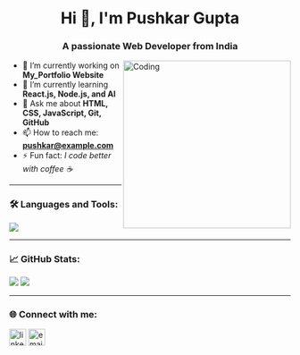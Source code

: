 <h1 align="center">Hi 👋, I'm Pushkar Gupta</h1>
<h3 align="center">A passionate Web Developer from India</h3>

<img align="right" alt="Coding" width="300" src="https://media.giphy.com/media/VTtANKl0beDFQRLDTh/giphy.gif">

- 🔭 I’m currently working on **My_Portfolio Website**
- 🌱 I’m currently learning **React.js, Node.js, and AI**
- 💬 Ask me about **HTML, CSS, JavaScript, Git, GitHub**
- 📫 How to reach me: **pushkar@example.com**
- ⚡ Fun fact: *I code better with coffee ☕*

---

### 🛠️ Languages and Tools:
<p align="left">
  <img src="https://skillicons.dev/icons?i=html,css,js,react,nodejs,mongodb,python,git,github,vscode" />
</p>

---

### 📈 GitHub Stats:
<p align="left">
  <img src="https://github-readme-stats.vercel.app/api?username=pushkargupta75&show_icons=true&theme=radical" />
  <img src="https://github-readme-streak-stats.herokuapp.com/?user=pushkargupta75&theme=radical" />
</p>

---

### 🌐 Connect with me:
<p align="left">
  <a href="https://linkedin.com/in/yourlinkedin" target="blank"><img align="center" src="https://cdn-icons-png.flaticon.com/512/174/174857.png" alt="linkedin" height="30" /></a>
  <a href="mailto:pushkar@example.com"><img align="center" src="https://cdn-icons-png.flaticon.com/512/732/732200.png" alt="email" height="30" /></a>
</p>
